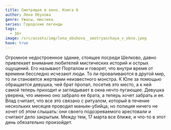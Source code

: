 ```yaml
---
title: Смотрящая в окно. Книга 6
author: Лена Обухова
genre: Ужасы, мистика
series: Городские легенды
tags:
  - 16+
image: /src/assets/img/lena_obuhova__smotryaschaya_v_okno.jpeg
have: true
---
```

Огромное недостроенное здание, стоящее посреди Шелково, давно привлекает внимание любителей мистических историй и острых ощущений. Его называют Порталом и говорят, что внутри время от времени бесследно исчезают люди. То ли проваливаются в другой мир, то ли становятся жертвами неизвестного монстра. К Юле за помощью обращается девушка, чей брат пропал, посетив это место, а к ней самой теперь приходит и заглядывает в окна нечто пугающее. Девушка уверена, что именно оно забрало ее брата, а теперь хочет забрать и ее. Влад считает, что все это связано с ритуалом, который в течение нескольких месяцев проводил маньяк-убийца, но полиция ничего не хочет об этом слышать: они своего подозреваемого арестовали и считают дело закрытым. Между тем, 17 марта все ближе, и что-то в этот день обязательно произойдет.
